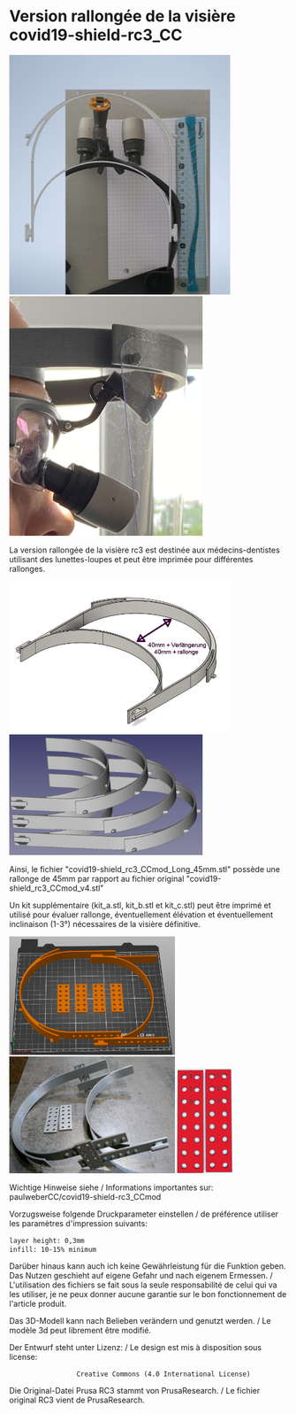 # Version rallongée de la visière covid19-shield-rc3_CC

<img src="https://github.com/jewelux/covid19-shield-rc3_CCmod_long/blob/pictures/proto01_02.jpg?raw=true" width=400px> <img src="https://github.com/jewelux/covid19-shield-rc3_CCmod_long/blob/pictures/LoupeGr%C3%A9gory04.jpeg?raw=true" width=350px>

La version rallongée de la visière rc3 est destinée aux médecins-dentistes utilisant des lunettes-loupes et peut être imprimée pour différentes rallonges.

<img src="https://github.com/jewelux/covid19-shield-rc3_CCmod_long/blob/pictures/02.jpg?raw=true" width=400px> <img src="https://github.com/jewelux/covid19-shield-rc3_CCmod_long/blob/pictures/03.jpg?raw=true" width=350px>

Ainsi, le fichier "covid19-shield_rc3_CCmod_Long_45mm.stl" possède une rallonge de 45mm par rapport au fichier original "covid19-shield_rc3_CCmod_v4.stl"

Un kit supplémentaire (kit_a.stl, kit_b.stl et kit_c.stl) peut être imprimé et utilisé pour évaluer rallonge, éventuellement élévation et éventuellement inclinaison (1-3°) nécessaires de la visière définitive.

<img src="https://github.com/jewelux/covid19-shield-rc3_CCmod_long/blob/pictures/protojw01.jpg?raw=true" width=300px> <img src="https://github.com/jewelux/covid19-shield-rc3_CCmod_long/blob/pictures/protojw02.jpg?raw=true" width=300px> <img src="https://github.com/jewelux/covid19-shield-rc3_CCmod_long/blob/pictures/protojw03.jpg?raw=true" width=100px>

Wichtige Hinweise siehe  /  Informations importantes sur: 
paulweberCC/covid19-shield-rc3_CCmod 

Vorzugsweise folgende Druckparameter einstellen / de préférence utiliser les paramètres d'impression suivants:

    layer height: 0,3mm 
    infill: 10-15% minimum

Darüber hinaus kann auch ich keine Gewährleistung für die Funktion geben. Das Nutzen geschieht auf eigene Gefahr und nach eigenem Ermessen. / L'utilisation des fichiers se fait sous la seule responsabilité de celui qui va les utiliser, je ne peux donner aucune garantie sur le bon fonctionnement de l'article produit.

Das 3D-Modell kann nach Belieben verändern und genutzt werden. / Le modèle 3d peut librement être modifié.

Der Entwurf steht unter Lizenz: / Le design est mis à disposition sous license:

                     Creative Commons (4.0 International License) 

Die Original-Datei Prusa RC3 stammt von PrusaResearch. / Le fichier original RC3 vient de PrusaResearch.
